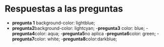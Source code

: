 # Respuestas a las preguntas
- **pregunta 1** background-color: lightblue;
- **pregunta2**background-color: lightcyan;
-**pregunta3** color: blue;
-**pregunta4**color: aqua;
-**pregunta5**no aplica
-**pregunta6**color: green;
-**pregunta7**color: white;
-**pregunta8**color:darkblue;

